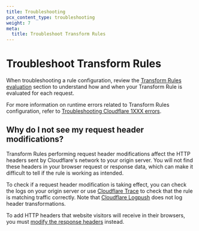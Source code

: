 ```yaml
---
title: Troubleshooting
pcx_content_type: troubleshooting
weight: 7
meta:
  title: Troubleshoot Transform Rules
---
```


# Troubleshoot Transform Rules

When troubleshooting a rule configuration, review the [Transform Rules evaluation](/rules/transform/#transform-rules-evaluation) section to understand how and when your Transform Rule is evaluated for each request.

For more information on runtime errors related to Transform Rules configuration, refer to [Troubleshooting Cloudflare 1XXX errors](/support/troubleshooting/cloudflare-errors/troubleshooting-cloudflare-1xxx-errors/).

## Why do I not see my request header modifications?

Transform Rules performing request header modifications affect the HTTP headers sent by Cloudflare's network to your origin server. You will not find these headers in your browser request or response data, which can make it difficult to tell if the rule is working as intended.

To check if a request header modification is taking effect, you can check the logs on your origin server or use [Cloudflare Trace](/fundamentals/basic-tasks/trace-request/) to check that the rule is matching traffic correctly. Note that [Cloudflare Logpush](/logs/about/) does not log header transformations.

To add HTTP headers that website visitors will receive in their browsers, you must [modify the response headers](/rules/transform/response-header-modification/) instead.
